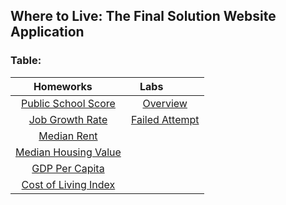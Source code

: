 ## Where to Live: The Final Solution Website Application

### Table: 
| Homeworks     | Labs           | 
| :-------------: |:-------------:|
| [Public School Score](Intermediates/School_Score.html) | [Overview](Intermediates/max%20values/MaxMin_Values.html) |
| [Job Growth Rate](Intermediates/Job%20Growth%20Rate.html) | [Failed Attempt](final.html) |
| [Median Rent](Intermediates/Rent.html) ||
| [Median Housing Value](Intermediates/Housing_Prices.html) ||
| [GDP Per Capita](Intermediates/GDP_Per_Capita.html) ||
| [Cost of Living Index](Intermediates/Cost_of_Living.html) ||